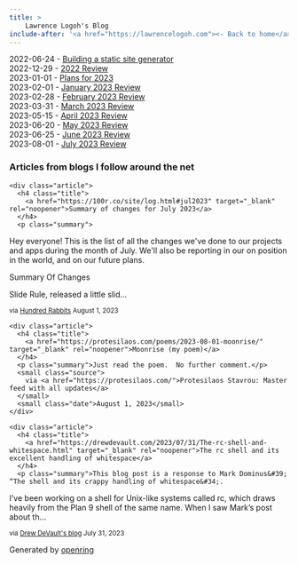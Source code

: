 ```yaml
---
title: > 
    Lawrence Logoh's Blog
include-after: '<a href="https://lawrencelogoh.com"><- Back to home</a>'
---
```


2022-06-24 - [Building a static site generator](https://lawrencelogoh.com/blog/building_ssg.html)  
2022-12-29 - [2022 Review](https://lawrencelogoh.com/blog/2022_review.html)  
2023-01-01 - [Plans for 2023](https://lawrencelogoh.com/blog/2023_plans.html)  
2023-02-01 - [January 2023 Review](https://lawrencelogoh.com/blog/jan_2023_review.html)  
2023-02-28 - [February 2023 Review](https://lawrencelogoh.com/blog/feb_2023_review.html)  
2023-03-31 - [March 2023 Review](https://lawrencelogoh.com/blog/mar_2023_review.html)  
2023-05-15 - [April 2023 Review](https://lawrencelogoh.com/blog/apr_2023_review.html)  
2023-06-20 - [May 2023 Review](https://lawrencelogoh.com/blog/may_2023_review.html)  
2023-06-25 - [June 2023 Review](https://lawrencelogoh.com/blog/jun_2023_review.html)  
2023-08-01 - [July 2023 Review](https://lawrencelogoh.com/blog/july_2023_review.html)  

<section class="webring">
  <h3>Articles from blogs I follow around the net</h3>
  <section class="articles">
    
    <div class="article">
      <h4 class="title">
        <a href="https://100r.co/site/log.html#jul2023" target="_blank" rel="noopener">Summary of changes for July 2023</a>
      </h4>
      <p class="summary">
Hey everyone! This is the list of all the changes we&#39;ve done to our projects and apps during the month of July. We&#39;ll also be reporting in our on position in the world, and on our future plans.

Summary Of Changes


  Slide Rule, released a little slid…</p>
      <small class="source">
        via <a href="https://100r.co">Hundred Rabbits</a>
      </small>
      <small class="date">August 1, 2023</small>
    </div>
    
    <div class="article">
      <h4 class="title">
        <a href="https://protesilaos.com/poems/2023-08-01-moonrise/" target="_blank" rel="noopener">Moonrise (my poem)</a>
      </h4>
      <p class="summary">Just read the poem.  No further comment.</p>
      <small class="source">
        via <a href="https://protesilaos.com/">Protesilaos Stavrou: Master feed with all updates</a>
      </small>
      <small class="date">August 1, 2023</small>
    </div>
    
    <div class="article">
      <h4 class="title">
        <a href="https://drewdevault.com/2023/07/31/The-rc-shell-and-whitespace.html" target="_blank" rel="noopener">The rc shell and its excellent handling of whitespace</a>
      </h4>
      <p class="summary">This blog post is a response to Mark Dominus&#39; “The shell and its crappy handling of whitespace&#34;.
I’ve been working on a shell for Unix-like systems called
rc, which draws heavily from the Plan 9 shell
of the same name. When I saw Mark’s post about th…</p>
      <small class="source">
        via <a href="https://drewdevault.com">Drew DeVault&#39;s blog</a>
      </small>
      <small class="date">July 31, 2023</small>
    </div>
    
  </section>
  <p class="attribution">
    Generated by
    <a href="https://git.sr.ht/~sircmpwn/openring">openring</a>
  </p>
</section>
